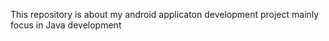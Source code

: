 This repository is about my android applicaton development project mainly focus in Java development
